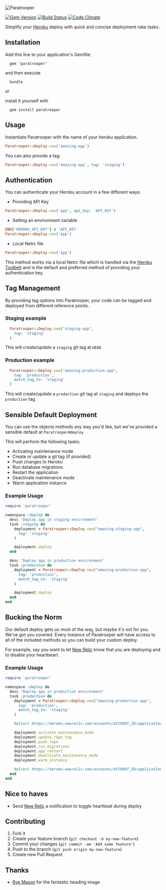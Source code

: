 ![Paratrooper](http://f.cl.ly/items/2T1w3e2s09002E3A1q1w/paratrooper_header.png)

[![Gem Version](https://badge.fury.io/rb/paratrooper.png)](http://badge.fury.io/rb/paratrooper)
[![Build Status](https://travis-ci.org/mattpolito/paratrooper.png?branch=master)](https://travis-ci.org/mattpolito/paratrooper)
[![Code Climate](https://codeclimate.com/github/mattpolito/paratrooper.png)](https://codeclimate.com/github/mattpolito/paratrooper)

Simplify your [Heroku][] deploy with quick and concise deployment rake tasks.

## Installation

Add this line to your application's Gemfile:

```shell
  gem 'paratrooper'
```

and then execute

```shell
  bundle
```

or

install it yourself with

```shell
  gem install paratrooper
```

## Usage

Instantiate Paratrooper with the name of your heroku application.

```ruby
Paratrooper::Deploy.new('amazing-app')
```

You can also provide a tag:

```ruby
Paratrooper::Deploy.new('amazing-app', tag: 'staging')
```

## Authentication

You can authenticate your Heroku account in a few different ways:

* Providing API Key

```ruby
Paratrooper::Deploy.new('app', api_key: 'API_KEY')
```

* Setting an environment variable

```ruby
ENV['HEROKU_API_KEY'] = 'API_KEY'
Paratrooper::Deploy.new('app')
```

* Local Netrc file

```ruby
Paratrooper::Deploy.new('app')
```

This method works via a local Netrc file which is handled via the [Heroku Toolbelt][] and is the default and preferred method of providing your authentication key.

## Tag Management

By providing tag options into Paratrooper, your code can be tagged and deployed from different reference points.

### Staging example
```ruby
  Paratrooper::Deploy.new("staging-app",
    tag: 'staging'
  )
```
This will create/update a `staging` git tag at `HEAD`

### Production example
```ruby
  Paratrooper::Deploy.new("amazing-production-app",
    tag: 'production',
    match_tag_to: 'staging'
  )
```
This will create/update a `production` git tag at `staging` and deploys the `production` tag

## Sensible Default Deployment

You can use the objects methods any way you'd like, but we've provided a sensible default at `Paratrooper#deploy`

This will perform the following tasks:

* Activating maintenance mode
* Create or update a git tag (if provided)
* Push changes to Heroku
* Run database migrations
* Restart the application
* Deactivate maintenance mode
* Warm application instance

### Example Usage

```ruby
require 'paratrooper'

namespace :deploy do
  desc 'Deploy app in staging environment'
  task :staging do
    deployment = Paratrooper::Deploy.new("amazing-staging-app",
      tag: 'staging'
    )

    deployment.deploy
  end

  desc 'Deploy app in production environment'
  task :production do
    deployment = Paratrooper::Deploy.new("amazing-production-app",
      tag: 'production',
      match_tag_to: 'staging'
    )

    deployment.deploy
  end
end
```

## Bucking the Norm

Our default deploy gets us most of the way, but maybe it's not for you. We've got you covered. Every instance of Paratrooper will have access to all of the included methods so you can build your custom deploy.

For example, say you want to let [New Relic][] know that you are deploying and to disable your heartbeart.

### Example Usage

```ruby
require 'paratrooper'

namespace :deploy do
  desc 'Deploy app in production environment'
  task :production do
    deployment = Paratrooper::Deploy.new("amazing-production-app",
      tag: 'production',
      match_tag_to: 'staging'
    )

    %x[curl https://heroku.newrelic.com/accounts/ACCOUNT_ID/applications/APPLICATION_ID/ping_targets/disable -X POST -H "X-Api-Key: API_KEY"]

    deployment.activate_maintenance_mode
    deployment.update_repo_tag
    deployment.push_repo
    deployment.run_migrations
    deployment.app_restart
    deployment.deactivate_maintenance_mode
    deployment.warm_instance

    %x[curl https://heroku.newrelic.com/accounts/ACCOUNT_ID/applications/APPLICATION_ID/ping_targets/enable -X POST -H "X-Api-Key: API_KEY"]
  end
end
```

## Nice to haves

* Send [New Relic][] a notification to toggle heartbeat during deploy

## Contributing

1. Fork it
2. Create your feature branch (`git checkout -b my-new-feature`)
3. Commit your changes (`git commit -am 'Add some feature'`)
4. Push to the branch (`git push origin my-new-feature`)
5. Create new Pull Request

## Thanks

* [Rye Mason][] for the fantastic heading image

[Heroku]: http://heroku.com
[Heroku Toolbelt]: http://toolbelt.heroku.com
[New Relic]: http://newrelic.com
[Rye Mason]: https://github.com/ryenotbread
